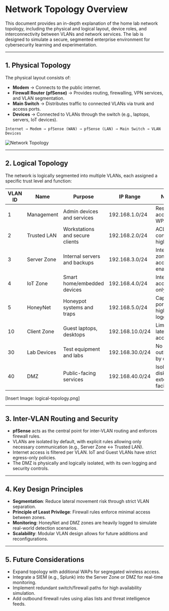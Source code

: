 # Network Topology Overview

This document provides an in-depth explanation of the home lab network topology, including the physical and logical layout, device roles, and interconnectivity between VLANs and network services. The lab is designed to simulate a secure, segmented enterprise environment for cybersecurity learning and experimentation.

---

## 1. Physical Topology

The physical layout consists of:

- **Modem** → Connects to the public internet.
- **Firewall Router (pfSense)** → Provides routing, firewalling, VPN services, and VLAN segmentation.
- **Main Switch** → Distributes traffic to connected VLANs via trunk and access ports.
- **Devices** → Connected to VLANs through the switch (e.g., laptops, servers, IoT devices).

```
Internet → Modem → pfSense (WAN) → pfSense (LAN) → Main Switch → VLAN Devices
```
![Network Topology](https://github.com/user-attachments/assets/ef415833-3132-4b92-ad66-df87a1a7a5af)

---

## 2. Logical Topology

The network is logically segmented into multiple VLANs, each assigned a specific trust level and function:

| VLAN ID | Name         | Purpose                         | IP Range         | Notes                           |
|---------|--------------|----------------------------------|------------------|----------------------------------|
| 1       | Management    | Admin devices and services       | 192.168.1.0/24   | Restricted access, WPA2         |
| 2       | Trusted LAN   | Workstations and secure clients  | 192.168.2.0/24   | ACL-controlled, high trust      |
| 3       | Server Zone   | Internal servers and backups     | 192.168.3.0/24   | Inter-zone access enabled       |
| 4       | IoT Zone      | Smart home/embedded devices      | 192.168.4.0/24   | Internet access only            |
| 5       | HoneyNet      | Honeypot systems and traps       | 192.168.5.0/24   | Captive portal, high logging    |
| 10      | Client Zone   | Guest laptops, desktops          | 192.168.10.0/24  | Limited lateral access          |
| 30      | Lab Devices   | Test equipment and labs          | 192.168.30.0/24  | No outbound by default          |
| 40      | DMZ           | Public-facing services           | 192.168.40.0/24  | Isolated disk, external-facing  |

[Insert Image: logical-topology.png]

---

## 3. Inter-VLAN Routing and Security

- **pfSense** acts as the central point for inter-VLAN routing and enforces firewall rules.
- VLANs are isolated by default, with explicit rules allowing only necessary communication (e.g., Server Zone <→ Trusted LAN).
- Internet access is filtered per VLAN. IoT and Guest VLANs have strict egress-only policies.
- The DMZ is physically and logically isolated, with its own logging and security controls.

---

## 4. Key Design Principles

- **Segmentation**: Reduce lateral movement risk through strict VLAN separation.
- **Principle of Least Privilege**: Firewall rules enforce minimal access between zones.
- **Monitoring**: HoneyNet and DMZ zones are heavily logged to simulate real-world detection scenarios.
- **Scalability**: Modular VLAN design allows for future additions and reconfigurations.

---

## 5. Future Considerations

- Expand topology with additional WAPs for segregated wireless access.
- Integrate a SIEM (e.g., Splunk) into the Server Zone or DMZ for real-time monitoring.
- Implement redundant switch/firewall paths for high availability simulation.
- Add outbound firewall rules using alias lists and threat intelligence feeds.

